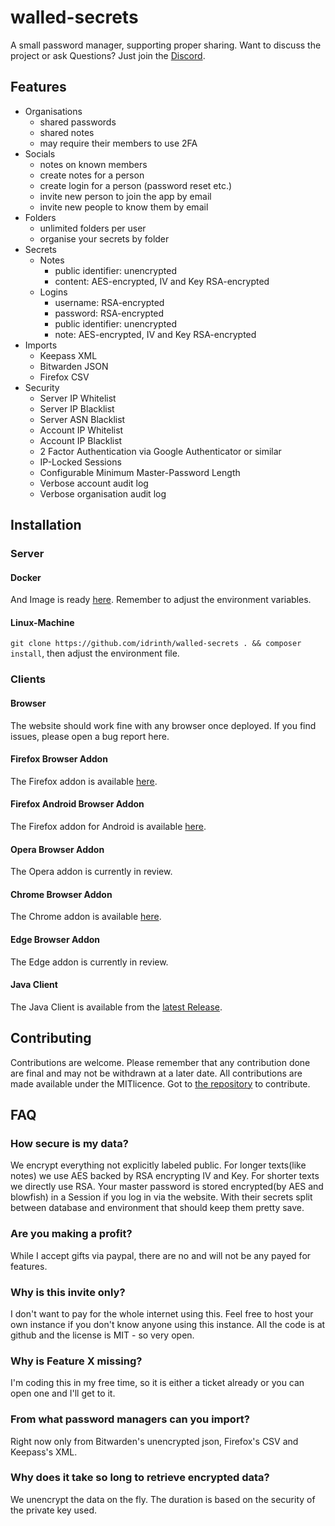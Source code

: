 # walled-secrets
A small password manager, supporting proper sharing. Want to discuss the project or ask Questions? Just join the [Discord](https://discord.gg/6KmbM2r8Tx).

## Features

- Organisations
  - shared passwords
  - shared notes
  - may require their members to use 2FA
- Socials
  - notes on known members
  - create notes for a person
  - create login for a person (password reset etc.)
  - invite new person to join the app by email
  - invite new people to know them by email
- Folders
  - unlimited folders per user
  - organise your secrets by folder
- Secrets
  - Notes
    - public identifier: unencrypted
    - content: AES-encrypted, IV and Key RSA-encrypted
  - Logins
    - username: RSA-encrypted
    - password: RSA-encrypted
    - public identifier: unencrypted
    - note: AES-encrypted, IV and Key RSA-encrypted
- Imports
  - Keepass XML
  - Bitwarden JSON
  - Firefox CSV
- Security
  - Server IP Whitelist
  - Server IP Blacklist
  - Server ASN Blacklist
  - Account IP Whitelist
  - Account IP Blacklist
  - 2 Factor Authentication via Google Authenticator or similar
  - IP-Locked Sessions
  - Configurable Minimum Master-Password Length
  - Verbose account audit log
  - Verbose organisation audit log

## Installation

### Server

#### Docker

And Image is ready [here](https://hub.docker.com/r/idrinth/walled-secrets). Remember to adjust the environment variables.

#### Linux-Machine

`git clone https://github.com/idrinth/walled-secrets . && composer install`, then adjust the environment file.

### Clients

#### Browser

The website should work fine with any browser once deployed. If you find issues, please open a bug report here.

#### Firefox Browser Addon

The Firefox addon is available [here](https://addons.mozilla.org/en-US/firefox/addon/idrinth-walled-secrets/).

#### Firefox Android Browser Addon

The Firefox addon for Android is available [here](https://addons.mozilla.org/en-US/firefox/addon/idrinth-walled-secrets-android/).

#### Opera Browser Addon

The Opera addon is currently in review.

#### Chrome Browser Addon

The Chrome addon is available [here](https://chrome.google.com/webstore/detail/idrinthwalled-secrets/jefepgcemjklaloajlklibdpofpcnkda).

#### Edge Browser Addon

The Edge addon is currently in review.

#### Java Client

The Java Client is available from the [latest Release](https://github.com/Idrinth/walled-secrets/releases/latest).

## Contributing

Contributions are welcome. Please remember that any contribution done are final and may not be withdrawn at a later date. All contributions are made available under the MITlicence. Got to [the repository](https://github.com/Idrinth/walled-secrets) to contribute.

## FAQ

### How secure is my data?
We encrypt everything not explicitly labeled public. For longer texts(like notes) we use AES backed by RSA encrypting IV and Key. For shorter texts we directly use RSA. Your master password is stored encrypted(by AES and blowfish) in a Session if you log in via the website. With their secrets split between database and environment that should keep them pretty save.

### Are you making a profit?
While I accept gifts via paypal, there are no and will not be any payed for features.

### Why is this invite only?
I don't want to pay for the whole internet using this. Feel free to host your own instance if you don't know anyone using this instance. All the code is at github and the license is MIT - so very open.

### Why is Feature X missing?
I'm coding this in my free time, so it is either a ticket already or you can open one and I'll get to it.

### From what password managers can you import?
Right now only from Bitwarden's unencrypted json, Firefox's CSV and Keepass's XML.

### Why does it take so long to retrieve encrypted data?
We unencrypt the data on the fly. The duration is based on the security of the private key used.
